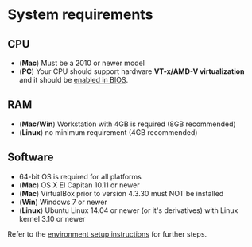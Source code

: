 # System requirements

## CPU

- (**Mac**) Must be a 2010 or newer model
- (**PC**) Your CPU should support hardware **VT-x/AMD-V virtualization** and it should be [enabled in BIOS](https://access.redhat.com/documentation/en-US/Red_Hat_Enterprise_Linux/6/html/Virtualization_Administration_Guide/sect-Virtualization-Troubleshooting-Enabling_Intel_VT_and_AMD_V_virtualization_hardware_extensions_in_BIOS.html).

## RAM

- (**Mac/Win**) Workstation with 4GB is required (8GB recommended)
- (**Linux**) no minimum requirement (4GB recommended)

## Software

- 64-bit OS is required for all platforms
- (**Mac**) OS X El Capitan 10.11 or newer
- (**Mac**) VirtualBox prior to version 4.3.30 must NOT be installed
- (**Win**) Windows 7 or newer
- (**Linux**) Ubuntu Linux 14.04 or newer (or it's derivatives) with Linux kernel 3.10 or newer


Refer to the [environment setup instructions](env-setup.md) for further steps.
